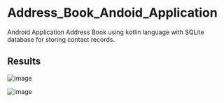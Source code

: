 # Address_Book_Andoid_Application
Android Application Address Book using kotlin language with SQLite database for storing contact records.


## Results

![image](https://user-images.githubusercontent.com/109303665/208232955-d584fcab-3613-4fe1-962e-1201b3aae8f0.png)

![image](https://user-images.githubusercontent.com/109303665/208232967-a8ba661c-469f-4798-b2b0-861122ac0883.png)
